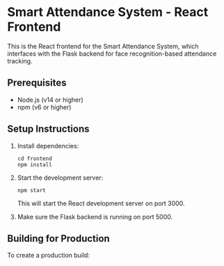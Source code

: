 # Smart Attendance System - React Frontend

This is the React frontend for the Smart Attendance System, which interfaces with the Flask backend for face recognition-based attendance tracking.

## Prerequisites

- Node.js (v14 or higher)
- npm (v6 or higher)

## Setup Instructions

1. Install dependencies:
   ```
   cd frontend
   npm install
   ```

2. Start the development server:
   ```
   npm start
   ```
   This will start the React development server on port 3000.

3. Make sure the Flask backend is running on port 5000.

## Building for Production

To create a production build:

